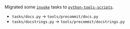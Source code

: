 Migrated some [`invoke`](https://www.pyinvoke.org/) tasks to [`python-tools-scripts`](https://github.com/s0undt3ch/python-tools-scripts).

* `tasks/docs.py` -> `tools/precommit/docs.py`
* `tasks/docstrings.py` -> `tools/precommit/docstrings.py`
